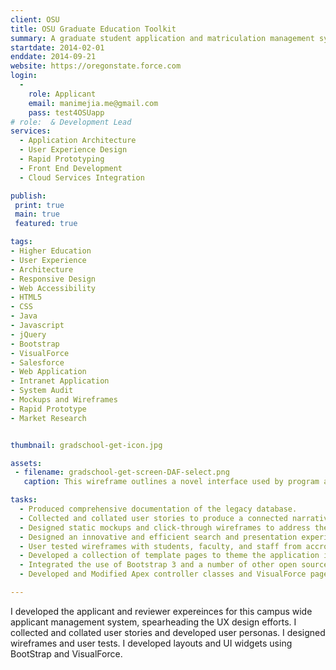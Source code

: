 ```yaml
---
client: OSU
title: OSU Graduate Education Toolkit
summary: A graduate student application and matriculation management system built on the Force.com platform for Oregon State University.
startdate: 2014-02-01
enddate: 2014-09-21
website: https://oregonstate.force.com
login: 
  - 
    role: Applicant
    email: manimejia.me@gmail.com
    pass: test4OSUapp
# role:  & Development Lead
services:
  - Application Architecture
  - User Experience Design
  - Rapid Prototyping
  - Front End Development
  - Cloud Services Integration

publish:
 print: true
 main: true 
 featured: true

tags:
- Higher Education
- User Experience
- Architecture
- Responsive Design
- Web Accessibility
- HTML5
- CSS
- Java
- Javascript
- jQuery
- Bootstrap
- VisualForce
- Salesforce
- Web Application
- Intranet Application
- System Audit
- Mockups and Wireframes
- Rapid Prototype
- Market Research


thumbnail: gradschool-get-icon.jpg

assets: 
 - filename: gradschool-get-screen-DAF-select.png
   caption: This wireframe outlines a novel interface used by program administrators to find and review graduate applicants. It makes use of a searchable, sortable, and configurable table whose state can be saved and restored by the user. It also shows that selected applicants in the table are displayed below the table for deeper comparison and review.

tasks: 
  - Produced comprehensive documentation of the legacy database.
  - Collected and collated user stories to produce a connected narrative, with personas.
  - Designed static mockups and click-through wireframes to address the product requirements.
  - Designed an innovative and efficient search and presentation experience for the applicant review process.
  - User tested wireframes with students, faculty, and staff from accross campus.
  - Developed a collection of template pages to theme the application in the standard OSU   website style.
  - Integrated the use of Bootstrap 3 and a number of other open source libraries on the   template pages.
  - Developed and Modified Apex controller classes and VisualForce pages to suit the UX requirements.

---
```


I developed the applicant and reviewer expereinces for this campus wide applicant management system, spearheading the UX design efforts. I collected and collated user stories and developed user personas. I designed wireframes and user tests. I developed layouts and UI widgets using BootStrap and VisualForce.
